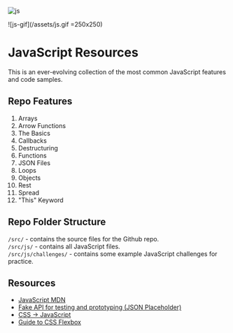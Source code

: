 ![js](https://user-images.githubusercontent.com/59746024/108250339-3946ac80-70fa-11eb-9441-607fce5c3843.gif)

![js-gif](/assets/js.gif =250x250)

# JavaScript Resources
This is an ever-evolving collection of the most common JavaScript features and code samples.

## Repo Features
1. Arrays
2. Arrow Functions
3. The Basics
4. Callbacks
5. Destructuring
6. Functions
7. JSON Files
8. Loops
9. Objects
10. Rest
11. Spread
12. "This" Keyword

## Repo Folder Structure
`/src/` - contains the source files for the Github repo. \
`/src/js/` - contains all JavaScript files. \
`/src/js/challenges/` - contains some example JavaScript challenges for practice.

## Resources
- [JavaScript MDN](https://developer.mozilla.org/en-US/docs/Web/JavaScript)
- [Fake API for testing and prototyping (JSON Placeholder)](https://jsonplaceholder.typicode.com/)
- [CSS -> JavaScript](https://css2js.dotenv.dev/)
- [Guide to CSS Flexbox](https://css-tricks.com/snippets/css/a-guide-to-flexbox/)
